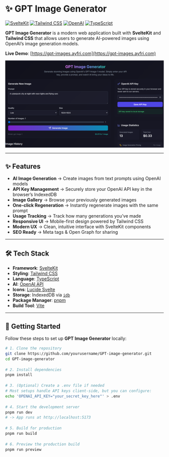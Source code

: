 # ✨ GPT Image Generator

[![SvelteKit](https://img.shields.io/badge/SvelteKit-FF3E00?style=for-the-badge&logo=svelte&logoColor=white)](https://kit.svelte.dev/)
[![Tailwind CSS](https://img.shields.io/badge/Tailwind_CSS-38B2AC?style=for-the-badge&logo=tailwind-css&logoColor=white)](https://tailwindcss.com/)
[![OpenAI](https://img.shields.io/badge/OpenAI-412991?style=for-the-badge&logo=openai&logoColor=white)](https://openai.com/)
[![TypeScript](https://img.shields.io/badge/TypeScript-3178C6?style=for-the-badge&logo=typescript&logoColor=white)](https://www.typescriptlang.org/)

**GPT Image Generator** is a modern web application built with **SvelteKit** and **Tailwind CSS** that allows users to generate AI-powered images using OpenAI’s image generation models.  

**Live Demo**: [https://gpt-images.ayfri.com](https://gpt-images.ayfri.com)  

![Screenshot of the application](static/screenshot.png)

---

## ✨ Features

- **AI Image Generation** → Create images from text prompts using OpenAI models  
- **API Key Management** → Securely store your OpenAI API key in the browser’s IndexedDB  
- **Image Gallery** → Browse your previously generated images  
- **One-click Regeneration** → Instantly regenerate images with the same prompt  
- **Usage Tracking** → Track how many generations you’ve made  
- **Responsive UI** → Mobile-first design powered by Tailwind CSS  
- **Modern UX** → Clean, intuitive interface with SvelteKit components  
- **SEO Ready** → Meta tags & Open Graph for sharing  

---

## 🛠 Tech Stack

- **Framework**: [SvelteKit](https://kit.svelte.dev/)  
- **Styling**: [Tailwind CSS](https://tailwindcss.com/)  
- **Language**: [TypeScript](https://www.typescriptlang.org/)  
- **AI**: [OpenAI API](https://platform.openai.com/)  
- **Icons**: [Lucide Svelte](https://lucide.dev/)  
- **Storage**: IndexedDB via [`idb`](https://github.com/jakearchibald/idb)  
- **Package Manager**: [pnpm](https://pnpm.io/)  
- **Build Tool**: [Vite](https://vitejs.dev/)  

---

## 🚀 Getting Started

Follow these steps to set up **GPT Image Generator** locally:

```bash
# 1. Clone the repository
git clone https://github.com/yourusername/GPT-image-generator.git
cd GPT-image-generator

# 2. Install dependencies
pnpm install

# 3. (Optional) Create a .env file if needed
# Most setups handle API keys client-side, but you can configure:
echo 'OPENAI_API_KEY="your_secret_key_here"' > .env

# 4. Start the development server
pnpm run dev
# -> App runs at http://localhost:5173

# 5. Build for production
pnpm run build

# 6. Preview the production build
pnpm run preview
